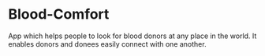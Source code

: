 # Blood-Comfort
App which helps people to look for blood donors at any place in the world. It  enables donors and  donees easily connect with one another.
